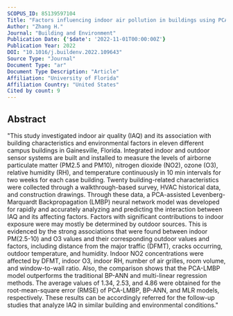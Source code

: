 ```yaml
---
SCOPUS_ID: 85139597104
Title: "Factors influencing indoor air pollution in buildings using PCA-LMBP neural network: A case study of a university campus"
Author: "Zhang H."
Journal: "Building and Environment"
Publication Date: {'$date': '2022-11-01T00:00:00Z'}
Publication Year: 2022
DOI: "10.1016/j.buildenv.2022.109643"
Source Type: "Journal"
Document Type: "ar"
Document Type Description: "Article"
Affiliation: "University of Florida"
Affiliation Country: "United States"
Cited by count: 9
---
```


## Abstract
"This study investigated indoor air quality (IAQ) and its association with building characteristics and environmental factors in eleven different campus buildings in Gainesville, Florida. Integrated indoor and outdoor sensor systems are built and installed to measure the levels of airborne particulate matter (PM2.5 and PM10), nitrogen dioxide (NO2), ozone (O3), relative humidity (RH), and temperature continuously in 10 min intervals for two weeks for each case building. Twenty building-related characteristics were collected through a walkthrough-based survey, HVAC historical data, and construction drawings. Through these data, a PCA-assisted Levenberg-Marquardt Backpropagation (LMBP) neural network model was developed for rapidly and accurately analyzing and predicting the interaction between IAQ and its affecting factors. Factors with significant contributions to indoor exposure were may mostly be determined by outdoor sources. This is evidenced by the strong associations that were found between indoor PM(2.5-10) and O3 values and their corresponding outdoor values and factors, including distance from the major traffic (DFMT), cracks occurring, outdoor temperature, and humidity. Indoor NO2 concentrations were affected by DFMT, indoor O3, indoor RH, number of air grilles, room volume, and window-to-wall ratio. Also, the comparison shows that the PCA-LMBP model outperforms the traditional BP-ANN and multi-linear regression methods. The average values of 1.34, 2.53, and 4.86 were obtained for the root-mean-square error (RMSE) of PCA-LMBP, BP-ANN, and MLR models, respectively. These results can be accordingly referred for the follow-up studies that analyze IAQ in similar building and environmental conditions."
